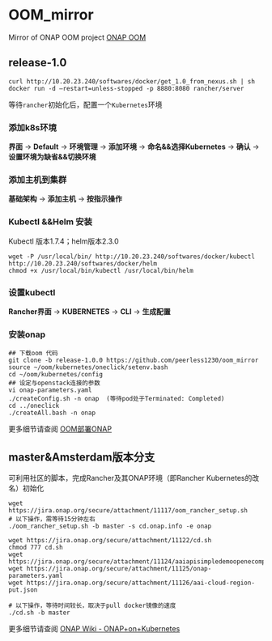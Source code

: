 # OOM_mirror
Mirror of ONAP OOM project
[ONAP OOM](https://git.onap.org/oom)

## release-1.0
```
curl http://10.20.23.240/softwares/docker/get_1.0_from_nexus.sh | sh
docker run -d –restart=unless-stopped -p 8880:8080 rancher/server
```
等待`rancher`初始化后，配置一个`Kubernetes`环境
### 添加k8s环境
__界面__ → __Default__ → __环境管理__ → __添加环境__ → __命名&&选择Kubernetes__ → __确认__ → __设置环境为缺省&&切换环境__
### 添加主机到集群
__基础架构__ → __添加主机__ → __按指示操作__
### Kubectl &&Helm 安装
Kubectl 版本1.7.4；helm版本2.3.0
```
wget -P /usr/local/bin/ http://10.20.23.240/softwares/docker/kubectl http://10.20.23.240/softwares/docker/helm
chmod +x /usr/local/bin/kubectl /usr/local/bin/helm
```
### 设置kubectl
__Rancher界面__ → __KUBERNETES__ → __CLI__ → __生成配置__

### 安装onap
```
## 下载oom 代码
git clone -b release-1.0.0 https://github.com/peerless1230/oom_mirror
source ~/oom/kubernetes/oneclick/setenv.bash
cd ~/oom/kubernetes/config
## 设定与openstack连接的参数
vi onap-parameters.yaml
./createConfig.sh -n onap  (等待pod处于Terminated: Completed)
cd ../oneclick
./createAll.bash -n onap
```
更多细节请查阅 [OOM部署ONAP](http://notafraid.me/2017/09/30/oom_deploy_onap/)
## master&Amsterdam版本分支
可利用社区的脚本，完成Rancher及其ONAP环境（即Rancher Kubernetes的改名）初始化
```
wget https://jira.onap.org/secure/attachment/11117/oom_rancher_setup.sh
# 以下操作，需等待15分钟左右
./oom_rancher_setup.sh -b master -s cd.onap.info -e onap
```
```
wget https://jira.onap.org/secure/attachment/11122/cd.sh
chmod 777 cd.sh
wget https://jira.onap.org/secure/attachment/11124/aaiapisimpledemoopenecomporg.cer
wget https://jira.onap.org/secure/attachment/11125/onap-parameters.yaml
wget https://jira.onap.org/secure/attachment/11126/aai-cloud-region-put.json

# 以下操作，等待时间较长，取决于pull docker镜像的速度
./cd.sh -b master
```
更多细节请查阅 [ONAP Wiki - ONAP+on+Kubernetes](https://wiki.onap.org/display/DW/ONAP+on+Kubernetes)
